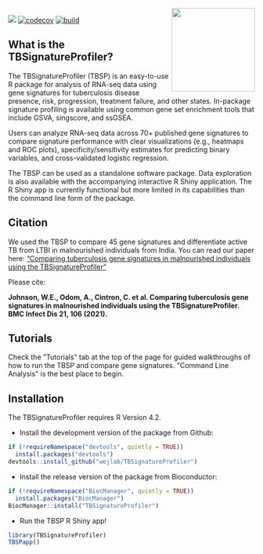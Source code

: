 <img src="https://github.com/wejlab/TBSignatureProfiler-docs/blob/master/lungs1.png?raw=true" align="right" width="170" />

[![](https://img.shields.io/badge/bioconductor-3.18-blue)](http://www.bioconductor.org/packages/release/bioc/html/TBSignatureProfiler.html)
[![codecov](https://codecov.io/gh/compbiomed/TBSignatureProfiler/branch/master/graph/badge.svg)](https://codecov.io/gh/compbiomed/TBSignatureProfiler)
[![build](http://www.bioconductor.org/shields/build/release/bioc/TBSignatureProfiler.svg)](http://bioconductor.org/checkResults/release/bioc-LATEST/TBSignatureProfiler/)


## What is the TBSignatureProfiler?
The TBSignatureProfiler (TBSP) is an easy-to-use R package for analysis of RNA-seq data using gene signatures for tuberculosis disease presence, risk, progression, treatment failure, and other states. In-package signature profiling is available using common gene set enrichment tools that include GSVA, singscore, and ssGSEA.

Users can analyze RNA-seq data across 70+ published gene signatures to compare signature performance with clear visualizations (e.g., heatmaps and ROC plots), specificity/sensitivity estimates for predicting binary variables, and cross-validated logistic regression.

The TBSP can be used as a standalone software package. Data exploration is also available with the accompanying interactive R Shiny application. The R Shiny app is currently functional but more limited in its capabilities than the command line form of the package.

## Citation

We used the TBSP to compare 45 gene signatures and differentiate active TB from LTBI in malnourished individuals from India. You can read our paper here: [“Comparing tuberculosis gene signatures in malnourished individuals using the TBSignatureProfiler”](
https://bmcinfectdis.biomedcentral.com/articles/10.1186/s12879-020-05598-z)

Please cite:

**Johnson, W.E., Odom, A., Cintron, C. et al. Comparing tuberculosis gene signatures in malnourished individuals using the TBSignatureProfiler. BMC Infect Dis 21, 106 (2021).**

## Tutorials

Check the "Tutorials" tab at the top of the page for guided walkthroughs of how to run the TBSP and compare gene signatures. "Command Line Analysis" is the best place to begin.

## Installation

The TBSignatureProfiler requires R Version 4.2.

* Install the development version of the package from Github:

``` r
if (!requireNamespace("devtools", quietly = TRUE))
  install.packages("devtools")
devtools::install_github("wejlab/TBSignatureProfiler")
```

* Install the release version of the package from Bioconductor:

``` r
if (!requireNamespace("BiocManager", quietly = TRUE))
  install.packages("BiocManager")
BiocManager::install("TBSignatureProfiler")

```

* Run the TBSP R Shiny app!
``` r
library(TBSignatureProfiler)
TBSPapp()
```

